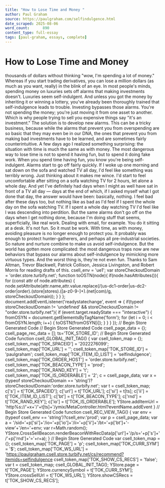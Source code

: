 ```yaml
---
title: "How to Lose Time and Money "
author: Paul Graham
source: https://paulgraham.com/selfindulgence.html
date_scraped: 2025-08-06
word_count:      890
content_type: full-essay
tags: [paul-graham, essays, complete]
---
```


# How to Lose Time and Money 

thousands of dollars without thinking "wow, I'm spending a lot of
money."  Whereas if you start trading derivatives, you can lose a
million dollars (as much as you want, really) in the blink of an
eye.
In most people's minds, spending money on luxuries sets off alarms
that making investments doesn't.  Luxuries seem self-indulgent.
And unless you got the money by inheriting it or winning a lottery,
you've already been thoroughly trained that self-indulgence leads
to trouble.  Investing bypasses those alarms.  You're not spending
the money; you're just moving it from one asset to another.  Which
is why people trying to sell you expensive things say "it's an
investment."
The solution is to develop new alarms.  This can be a tricky business,
because while the alarms that prevent you from overspending are so
basic that they may even be in our DNA, the ones that prevent you
from making bad investments have to be learned, and are sometimes
fairly counterintuitive.
A few days ago I realized something surprising: the situation with
time is much the same as with money.  The most dangerous way to
lose time is not to spend it having fun, but to spend it doing fake
work.  When you spend time having fun, you know you're being
self-indulgent.  Alarms start to go off fairly quickly.  If I woke
up one morning and sat down on the sofa and watched TV all day, I'd
feel like something was terribly wrong.  Just thinking about it
makes me wince.  I'd start to feel uncomfortable after sitting on
a sofa watching TV for 2 hours, let alone a whole day.
And yet I've definitely had days when I might as well have sat in
front of a TV all day — days at the end of which, if I asked myself
what I got done that day, the answer would have been: basically,
nothing.  I feel bad after these days too, but nothing like as bad
as I'd feel if I spent the whole day on the sofa watching TV.  If
I spent a whole day watching TV I'd feel like I was descending into
perdition.  But the same alarms don't go off on the days when I get
nothing done, because I'm doing stuff that seems, superficially,
like real work.  Dealing with email, for example.  You do it sitting
at a desk.  It's not fun.  So it must be work.
With time, as with money, avoiding pleasure is no longer enough to
protect you.  It probably was enough to protect hunter-gatherers,
and perhaps all pre-industrial societies.  So nature and nurture
combine to make us avoid self-indulgence. But the world has gotten
more complicated: the most dangerous traps now are new behaviors
that bypass our alarms about self-indulgence by mimicking more
virtuous types.  And the worst thing is, they're not even fun.
Thanks to Sam Altman, Trevor Blackwell, Patrick Collison, Jessica
Livingston, and Robert Morris for reading drafts of this.
csell_env = 'ue1';
 var storeCheckoutDomain = 'order.store.turbify.net';
  function toOSTN(node){
    if(node.hasAttributes()){
      for (const attr of node.attributes) {
        node.setAttribute(attr.name,attr.value.replace(/(us-dc1-order|us-dc2-order|order)\.(store|stores)\.([a-z0-9-]+)\.(net|com)/g, storeCheckoutDomain));
      }
    }
  };
  document.addEventListener('readystatechange', event => {
  if(typeof storeCheckoutDomain != 'undefined' && storeCheckoutDomain != "order.store.turbify.net"){
    if (event.target.readyState === "interactive") {
      fromOSYN = document.getElementsByTagName('form');
        for (let i = 0; i < fromOSYN.length; i++) {
          toOSTN(fromOSYN[i]);
        }
      }
    }
  });
// Begin Store Generated Code
// Begin Store Generated Code
 csell_page_data = {}; csell_page_rec_data = []; ts='TOK_STORE_ID';
// Begin Store Generated Code
function csell_GLOBAL_INIT_TAG() { var csell_token_map = {}; csell_token_map['TOK_SPACEID'] = '2022276099'; csell_token_map['TOK_URL'] = ''; csell_token_map['TOK_STORE_ID'] = 'paulgraham'; csell_token_map['TOK_ITEM_ID_LIST'] = 'selfindulgence'; csell_token_map['TOK_ORDER_HOST'] = 'order.store.turbify.net'; csell_token_map['TOK_BEACON_TYPE'] = 'prod'; csell_token_map['TOK_RAND_KEY'] = 't'; csell_token_map['TOK_IS_ORDERABLE'] = '2';  c = csell_page_data; var x = (typeof storeCheckoutDomain == 'string')?storeCheckoutDomain:'order.store.turbify.net'; var t = csell_token_map; c['s'] = t['TOK_SPACEID']; c['url'] = t['TOK_URL']; c['si'] = t[ts]; c['ii'] = t['TOK_ITEM_ID_LIST']; c['bt'] = t['TOK_BEACON_TYPE']; c['rnd'] = t['TOK_RAND_KEY']; c['io'] = t['TOK_IS_ORDERABLE']; YStore.addItemUrl = 'http%s://'+x+'/'+t[ts]+'/ymix/MetaController.html?eventName.addEvent } 
// Begin Store Generated Code
function csell_REC_VIEW_TAG() {  var env = (typeof csell_env == 'string')?csell_env:'prod'; var p = csell_page_data; var a = '/sid='+p['si']+'/io='+p['io']+'/ii='+p['ii']+'/bt='+p['bt']+'-view'+'/en='+env; var r=Math.random(); YStore.CrossSellBeacon.renderBeaconWithRecData(p['url']+'/p/s='+p['s']+'/'+p['rnd']+'='+r+a); } 
// Begin Store Generated Code
var csell_token_map = {}; csell_token_map['TOK_PAGE'] = 'p'; csell_token_map['TOK_CURR_SYM'] = '$'; csell_token_map['TOK_WS_URL'] = 'https://paulgraham.csell.store.turbify.net/cs/recommend?itemids=selfindulgence csell_token_map['TOK_SHOW_CS_RECS'] = 'false';  var t = csell_token_map; csell_GLOBAL_INIT_TAG(); YStore.page = t['TOK_PAGE']; YStore.currencySymbol = t['TOK_CURR_SYM']; YStore.crossSellUrl = t['TOK_WS_URL']; YStore.showCSRecs = t['TOK_SHOW_CS_RECS'];   

